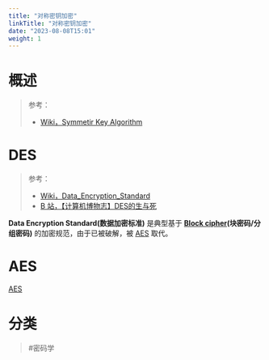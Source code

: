 ```yaml
---
title: "对称密钥加密"
linkTitle: "对称密钥加密"
date: "2023-08-08T15:01"
weight: 1
---
```


# 概述

> 参考：
>
> - [Wiki，Symmetir Key Algorithm](https://en.wikipedia.org/wiki/Symmetric-key_algorithm)

# DES

> 参考：
>
> - [Wiki，Data_Encryption_Standard](https://en.wikipedia.org/wiki/Data_Encryption_Standard)
> - [B 站，【计算机博物志】DES的生与死](https://www.bilibili.com/video/BV1qW4y1L7tN)

**Data Encryption Standard(数据加密标准)** 是典型基于 **[Block cipher](/docs/7.信息安全/Cryptography/Cipher/Block%20cipher.md)(块密码/分组密码)** 的加密规范，由于已被破解，被 [AES](/docs/7.信息安全/Cryptography/对称密钥加密/AES.md) 取代。

# AES

[AES](/docs/7.信息安全/Cryptography/对称密钥加密/AES.md)

# 分类

> #密码学
